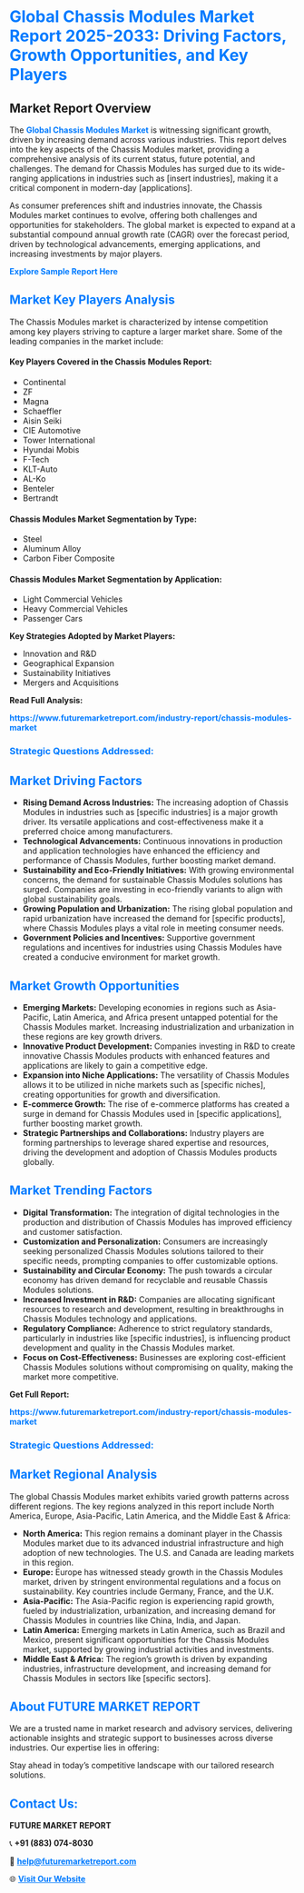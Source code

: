 <h1 style="color: #007BFF;">Global Chassis Modules Market Report 2025-2033: Driving Factors, Growth Opportunities, and Key Players</h1>

<section id="overview">
<h2>Market Report Overview</h2>
<p>The <a href="https://www.futuremarketreport.com/industry-report/chassis-modules-market" style="color: #007BFF; text-decoration: none;"><strong>Global Chassis Modules Market</strong></a> is witnessing significant growth, driven by increasing demand across various industries. This report delves into the key aspects of the Chassis Modules market, providing a comprehensive analysis of its current status, future potential, and challenges. The demand for Chassis Modules has surged due to its wide-ranging applications in industries such as [insert industries], making it a critical component in modern-day [applications].</p>
<p>As consumer preferences shift and industries innovate, the Chassis Modules market continues to evolve, offering both challenges and opportunities for stakeholders. The global market is expected to expand at a substantial compound annual growth rate (CAGR) over the forecast period, driven by technological advancements, emerging applications, and increasing investments by major players.</p>
</section>

<section id="overview">
<p><a href="https://www.futuremarketreport.com/request-sample/reportId=91693" style="color: #007BFF; text-decoration: none;"><strong>Explore Sample Report Here</strong></a></p>
</section>

<section id="key-players">
<h2 style="color: #007BFF;">Market Key Players Analysis</h2>
<p>The Chassis Modules market is characterized by intense competition among key players striving to capture a larger market share. Some of the leading companies in the market include:</p>
<h4>Key Players Covered in the Chassis Modules Report:</h4>
<ul><li>Continental</li><li>ZF</li><li>Magna</li><li>Schaeffler</li><li>Aisin Seiki</li><li>CIE Automotive</li><li>Tower International</li><li>Hyundai Mobis</li><li>F-Tech</li><li>KLT-Auto</li><li>AL-Ko</li><li>Benteler</li><li>Bertrandt</li></ul>
<h4>Chassis Modules Market Segmentation by Type:</h4>
<ul><li>Steel</li><li>Aluminum Alloy</li><li>Carbon Fiber Composite</li></ul>

<h4>Chassis Modules Market Segmentation by Application:</h4>
<ul><li>Light Commercial Vehicles</li><li>Heavy Commercial Vehicles</li><li>Passenger Cars</li></ul>
<p><strong>Key Strategies Adopted by Market Players:</strong></p>
<ul>
<li>Innovation and R&D</li>
<li>Geographical Expansion</li>
<li>Sustainability Initiatives</li>
<li>Mergers and Acquisitions</li>
</ul>
</section>

<section>
<p><strong>Read Full Analysis: </strong></p><a href="https://www.futuremarketreport.com/industry-report/chassis-modules-market" style="color: #007BFF; text-decoration: none;"><strong>https://www.futuremarketreport.com/industry-report/chassis-modules-market</strong></a>
<h3 style="color: #007BFF;">Strategic Questions Addressed:</h3>
</section>

<section id="driving-factors">
<h2 style="color: #007BFF;">Market Driving Factors</h2>
<ul>
<li><strong>Rising Demand Across Industries:</strong> The increasing adoption of Chassis Modules in industries such as [specific industries] is a major growth driver. Its versatile applications and cost-effectiveness make it a preferred choice among manufacturers.</li>
<li><strong>Technological Advancements:</strong> Continuous innovations in production and application technologies have enhanced the efficiency and performance of Chassis Modules, further boosting market demand.</li>
<li><strong>Sustainability and Eco-Friendly Initiatives:</strong> With growing environmental concerns, the demand for sustainable Chassis Modules solutions has surged. Companies are investing in eco-friendly variants to align with global sustainability goals.</li>
<li><strong>Growing Population and Urbanization:</strong> The rising global population and rapid urbanization have increased the demand for [specific products], where Chassis Modules plays a vital role in meeting consumer needs.</li>
<li><strong>Government Policies and Incentives:</strong> Supportive government regulations and incentives for industries using Chassis Modules have created a conducive environment for market growth.</li>
</ul>
</section>

<section id="growth-opportunities">
<h2 style="color: #007BFF;">Market Growth Opportunities</h2>
<ul>
<li><strong>Emerging Markets:</strong> Developing economies in regions such as Asia-Pacific, Latin America, and Africa present untapped potential for the Chassis Modules market. Increasing industrialization and urbanization in these regions are key growth drivers.</li>
<li><strong>Innovative Product Development:</strong> Companies investing in R&D to create innovative Chassis Modules products with enhanced features and applications are likely to gain a competitive edge.</li>
<li><strong>Expansion into Niche Applications:</strong> The versatility of Chassis Modules allows it to be utilized in niche markets such as [specific niches], creating opportunities for growth and diversification.</li>
<li><strong>E-commerce Growth:</strong> The rise of e-commerce platforms has created a surge in demand for Chassis Modules used in [specific applications], further boosting market growth.</li>
<li><strong>Strategic Partnerships and Collaborations:</strong> Industry players are forming partnerships to leverage shared expertise and resources, driving the development and adoption of Chassis Modules products globally.</li>
</ul>
</section>

<section id="trending-factors">
<h2 style="color: #007BFF;">Market Trending Factors</h2>
<ul>
<li><strong>Digital Transformation:</strong> The integration of digital technologies in the production and distribution of Chassis Modules has improved efficiency and customer satisfaction.</li>
<li><strong>Customization and Personalization:</strong> Consumers are increasingly seeking personalized Chassis Modules solutions tailored to their specific needs, prompting companies to offer customizable options.</li>
<li><strong>Sustainability and Circular Economy:</strong> The push towards a circular economy has driven demand for recyclable and reusable Chassis Modules solutions.</li>
<li><strong>Increased Investment in R&D:</strong> Companies are allocating significant resources to research and development, resulting in breakthroughs in Chassis Modules technology and applications.</li>
<li><strong>Regulatory Compliance:</strong> Adherence to strict regulatory standards, particularly in industries like [specific industries], is influencing product development and quality in the Chassis Modules market.</li>
<li><strong>Focus on Cost-Effectiveness:</strong> Businesses are exploring cost-efficient Chassis Modules solutions without compromising on quality, making the market more competitive.</li>
</ul>
</section>

<section>
<p><strong>Get Full Report: </strong></p><a href="https://www.futuremarketreport.com/industry-report/chassis-modules-market" style="color: #007BFF; text-decoration: none;"><strong>https://www.futuremarketreport.com/industry-report/chassis-modules-market</strong></a>
<h3 style="color: #007BFF;">Strategic Questions Addressed:</h3>
</section>


<section id="regional-analysis">
<h2 style="color: #007BFF;">Market Regional Analysis</h2>
<p>The global Chassis Modules market exhibits varied growth patterns across different regions. The key regions analyzed in this report include North America, Europe, Asia-Pacific, Latin America, and the Middle East & Africa:</p>
<ul>
<li><strong>North America:</strong> This region remains a dominant player in the Chassis Modules market due to its advanced industrial infrastructure and high adoption of new technologies. The U.S. and Canada are leading markets in this region.</li>
<li><strong>Europe:</strong> Europe has witnessed steady growth in the Chassis Modules market, driven by stringent environmental regulations and a focus on sustainability. Key countries include Germany, France, and the U.K.</li>
<li><strong>Asia-Pacific:</strong> The Asia-Pacific region is experiencing rapid growth, fueled by industrialization, urbanization, and increasing demand for Chassis Modules in countries like China, India, and Japan.</li>
<li><strong>Latin America:</strong> Emerging markets in Latin America, such as Brazil and Mexico, present significant opportunities for the Chassis Modules market, supported by growing industrial activities and investments.</li>
<li><strong>Middle East & Africa:</strong> The region’s growth is driven by expanding industries, infrastructure development, and increasing demand for Chassis Modules in sectors like [specific sectors].</li>
</ul>
</section>

<footer>
<h2 style="color: #007BFF;">About FUTURE MARKET REPORT</h2>
<p>We are a trusted name in market research and advisory services, delivering actionable insights and strategic support to businesses across diverse industries. Our expertise lies in offering:</p>

<p>Stay ahead in today’s competitive landscape with our tailored research solutions.</p>

<h2 style="color: #007BFF;">Contact Us:</h2>
<p><strong>FUTURE MARKET REPORT</strong></p>
<p>📞 <strong>+91 (883) 074-8030</strong></p>
<p>📧 <strong><a href="mailto:help@futuremarketreport.com" style="color: #007BFF;">help@futuremarketreport.com</a></strong></p>
<p>🌐 <strong><a href="https://www.futuremarketreport.com/" style="color: #007BFF;">Visit Our Website</a></strong></p>
</footer>